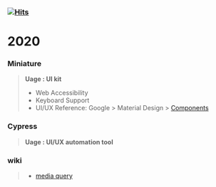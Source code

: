 ### [![Hits](https://hits.seeyoufarm.com/api/count/incr/badge.svg?url=https%3A%2F%2Fgithub.com%2Fholabee&count_bg=%23FF002C&title_bg=%23312D2D&icon=octopusdeploy.svg&icon_color=%23E7E7E7&title=hits&edge_flat=true)](https://hits.seeyoufarm.com)

<!--
**holabee/holabee** is a ✨ _special_ ✨ repository because its `README.md` (this file) appears on your GitHub profile.

Here are some ideas to get you started:

- 🔭 I’m currently working on ...
- 🌱 I’m currently learning ...
- 👯 I’m looking to collaborate on ...
- 🤔 I’m looking for help with ...
- 💬 Ask me about ...
- 📫 How to reach me: ...
- 😄 Pronouns: ...
- ⚡ Fun fact: ... 👋

-->

# 2020 

### Miniature
> **Uage : UI kit**
> - Web Accessibility
> - Keyboard Support
> - UI/UX Reference: Google > Material Design > [Components](https://material.io/components)

### Cypress
> **Uage : UI/UX automation tool**

### ____wiki____
> * [media query](https://github.com/holabee/2020/wiki/%5BCSS%5D-Media-Query)

